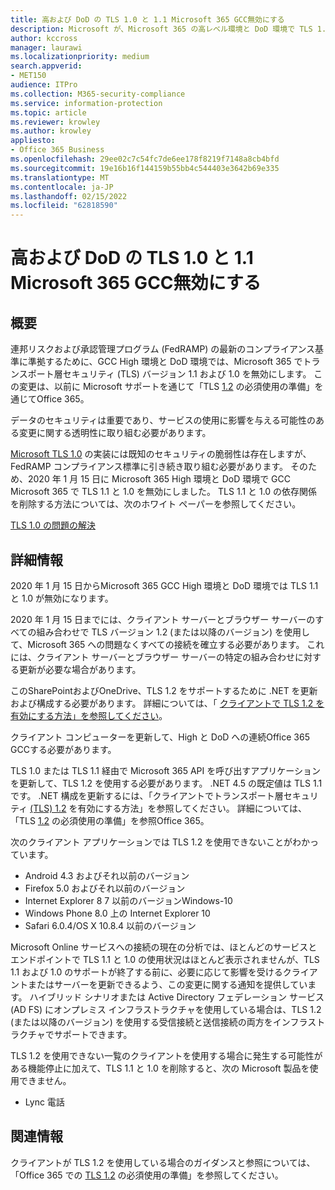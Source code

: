 ```yaml
---
title: 高および DoD の TLS 1.0 と 1.1 Microsoft 365 GCC無効にする
description: Microsoft が、Microsoft 365 の高レベル環境と DoD 環境で TLS 1.1 と 1.0 のサポートをGCCについて説明します。
author: kccross
manager: laurawi
ms.localizationpriority: medium
search.appverid:
- MET150
audience: ITPro
ms.collection: M365-security-compliance
ms.service: information-protection
ms.topic: article
ms.reviewer: krowley
ms.author: krowley
appliesto:
- Office 365 Business
ms.openlocfilehash: 29ee02c7c54fc7de6ee178f8219f7148a8cb4bfd
ms.sourcegitcommit: 19e16b16f144159b55bb4c544403e3642b69e335
ms.translationtype: MT
ms.contentlocale: ja-JP
ms.lasthandoff: 02/15/2022
ms.locfileid: "62818590"
---
```

# <a name="disabling-tls-10-and-11-in-microsoft-365-gcc-high-and-dod"></a>高および DoD の TLS 1.0 と 1.1 Microsoft 365 GCC無効にする

## <a name="summary"></a>概要

連邦リスクおよび承認管理プログラム (FedRAMP) の最新のコンプライアンス基準に準拠するために、GCC High 環境と DoD 環境では、Microsoft 365 でトランスポート層セキュリティ (TLS) バージョン 1.1 および 1.0 を無効にします。 この変更は、以前に Microsoft サポートを通じて「TLS [1.2](https://support.microsoft.com/help/4057306/preparing-for-tls-1-2-in-office-365) の必須使用の準備」を通じてOffice 365。

データのセキュリティは重要であり、サービスの使用に影響を与える可能性のある変更に関する透明性に取り組む必要があります。

[Microsoft TLS 1.0](https://support.microsoft.com/help/3117336) の実装には既知のセキュリティの脆弱性は存在しますが、FedRAMP コンプライアンス標準に引き続き取り組む必要があります。 そのため、2020 年 1 月 15 日に Microsoft 365 High 環境と DoD 環境で GCC Microsoft 365 で TLS 1.1 と 1.0 を無効にしました。 TLS 1.1 と 1.0 の依存関係を削除する方法については、次のホワイト ペーパーを参照してください。

[TLS 1.0 の問題の解決](https://www.microsoft.com/download/details.aspx?id=55266)

## <a name="more-information"></a>詳細情報

2020 年 1 月 15 日からMicrosoft 365 GCC High 環境と DoD 環境では TLS 1.1 と 1.0 が無効になります。

2020 年 1 月 15 日までには、クライアント サーバーとブラウザー サーバーのすべての組み合わせで TLS バージョン 1.2 (または以降のバージョン) を使用して、Microsoft 365 への問題なくすべての接続を確立する必要があります。 これには、クライアント サーバーとブラウザー サーバーの特定の組み合わせに対する更新が必要な場合があります。

このSharePointおよびOneDrive、TLS 1.2 をサポートするために .NET を更新および構成する必要があります。 詳細については、「 [クライアントで TLS 1.2 を有効にする方法」を参照してください](/mem/configmgr/core/plan-design/security/enable-tls-1-2-client)。

クライアント コンピューターを更新して、High と DoD への連続Office 365 GCCする必要があります。

TLS 1.0 または TLS 1.1 経由で Microsoft 365 API を呼び出すアプリケーションを更新して、TLS 1.2 を使用する必要があります。 .NET 4.5 の既定値は TLS 1.1 です。 .NET 構成を更新するには、「クライアントでトランスポート層セキュリティ [(TLS) 1.2](/mem/configmgr/core/plan-design/security/enable-tls-1-2-client) を有効にする方法」を参照してください。 詳細については、「TLS [1.2](https://support.microsoft.com/help/4057306/preparing-for-tls-1-2-in-office-365) の必須使用の準備」を参照Office 365。

次のクライアント アプリケーションでは TLS 1.2 を使用できないことがわかっています。

- Android 4.3 およびそれ以前のバージョン
- Firefox 5.0 およびそれ以前のバージョン
- Internet Explorer 8 7 以前のバージョンWindows-10
- Windows Phone 8.0 上の Internet Explorer 10
- Safari 6.0.4/OS X 10.8.4 以前のバージョン

Microsoft Online サービスへの接続の現在の分析では、ほとんどのサービスとエンドポイントで TLS 1.1 と 1.0 の使用状況はほとんど表示されませんが、TLS 1.1 および 1.0 のサポートが終了する前に、必要に応じて影響を受けるクライアントまたはサーバーを更新できるよう、この変更に関する通知を提供しています。 ハイブリッド シナリオまたは Active Directory フェデレーション サービス (AD FS) にオンプレミス インフラストラクチャを使用している場合は、TLS 1.2 (または以降のバージョン) を使用する受信接続と送信接続の両方をインフラストラクチャでサポートできます。

TLS 1.2 を使用できない一覧のクライアントを使用する場合に発生する可能性がある機能停止に加えて、TLS 1.1 と 1.0 を削除すると、次の Microsoft 製品を使用できません。

- Lync 電話

## <a name="references"></a>関連情報

クライアントが TLS 1.2 を使用している場合のガイダンスと参照については、「Office 365 での [TLS 1.2](https://support.microsoft.com/help/4057306/preparing-for-tls-1-2-in-office-365) の必須使用の準備」を参照してください。